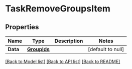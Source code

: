 # TaskRemoveGroupsItem

## Properties
Name | Type | Description | Notes
------------ | ------------- | ------------- | -------------
**Data** | [**GroupIds**](GroupIds.md) |  | [default to null]

[[Back to Model list]](../README.md#documentation-for-models) [[Back to API list]](../README.md#documentation-for-api-endpoints) [[Back to README]](../README.md)


